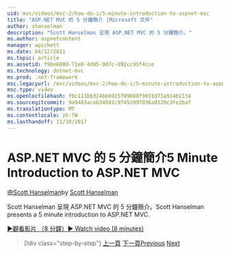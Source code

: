 ```yaml
---
uid: mvc/videos/mvc-2/how-do-i/5-minute-introduction-to-aspnet-mvc
title: "ASP.NET MVC 的 5 分鐘簡介 |Microsoft 文件"
author: shanselman
description: "Scott Hanselman 呈現 ASP.NET MVC 的 5 分鐘簡介。"
ms.author: aspnetcontent
manager: wpickett
ms.date: 04/12/2011
ms.topic: article
ms.assetid: f9be608d-71e8-4d85-9d7c-092cc95f4cce
ms.technology: dotnet-mvc
ms.prod: .net-framework
msc.legacyurl: /mvc/videos/mvc-2/how-do-i/5-minute-introduction-to-aspnet-mvc
msc.type: video
ms.openlocfilehash: f0c111bb324bb6915f09088f9031d71a914b2134
ms.sourcegitcommit: 9a9483aceb34591c97451997036a9120c3fe2baf
ms.translationtype: MT
ms.contentlocale: zh-TW
ms.lasthandoff: 11/10/2017
---
```

<a name="5-minute-introduction-to-aspnet-mvc"></a><span data-ttu-id="8286e-103">ASP.NET MVC 的 5 分鐘簡介</span><span class="sxs-lookup"><span data-stu-id="8286e-103">5 Minute Introduction to ASP.NET MVC</span></span>
====================
<span data-ttu-id="8286e-104">由[Scott Hanselman](https://github.com/shanselman)</span><span class="sxs-lookup"><span data-stu-id="8286e-104">by [Scott Hanselman](https://github.com/shanselman)</span></span>

<span data-ttu-id="8286e-105">Scott Hanselman 呈現 ASP.NET MVC 的 5 分鐘簡介。</span><span class="sxs-lookup"><span data-stu-id="8286e-105">Scott Hanselman presents a 5 minute introduction to ASP.NET MVC.</span></span>

[<span data-ttu-id="8286e-106">&#9654;觀看影片 （8 分鐘）</span><span class="sxs-lookup"><span data-stu-id="8286e-106">&#9654; Watch video (8 minutes)</span></span>](https://channel9.msdn.com/Blogs/ASP-NET-Site-Videos/5-minute-introduction-to-aspnet-mvc)

>[!div class="step-by-step"]
<span data-ttu-id="8286e-107">[上一頁](aspnet-mvc-2-render-action.md)
[下一頁](how-to-best-learn-asp-net-mvc.md)</span><span class="sxs-lookup"><span data-stu-id="8286e-107">[Previous](aspnet-mvc-2-render-action.md)
[Next](how-to-best-learn-asp-net-mvc.md)</span></span>
